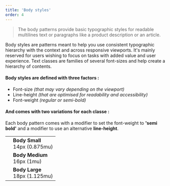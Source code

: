 ```yaml
---
title: 'Body styles'
order: 4
---
```


> The body patterns provide basic typographic styles for readable multilines text or paragraphs like a product description or an article.

Body styles are patterns meant to help you use consistent typographic hierarchy with the context and across responsive viewports. It's mainly reserved for users wishing to focus on tasks with added value and user experience. Text classes are families of several font-sizes and help create a hierarchy of contents.

#### Body styles are defined with three factors :

- Font-size _(that may vary depending on the viewport)_
- Line-height _(that are optimised for readability and accessibility)_
- Font-weight _(regular or semi-bold)_

#### And comes with two variations for each classe :

Each body pattern comes with a modifier to set the font-weight to **'semi bold'** and a modifier to use an alternative **line-height**.

|                                                                           |                                    |
| ------------------------------------------------------------------------- | ---------------------------------- |
| <pattern path="src/patterns/--typography/typographyBodySmall"></pattern>  | **Body Small** <br> 14px (0.875mu) |
| <pattern path="src/patterns/--typography/typographyBodyMedium"></pattern> | **Body Medium** <br> 16px (1mu)    |
| <pattern path="src/patterns/--typography/typographyBodyLarge"></pattern>  | **Body Large** <br> 18px (1.125mu) |
